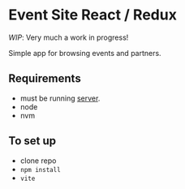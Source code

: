 # Event Site React / Redux

_WIP_: Very much a work in progress!

Simple app for browsing events and partners.

## Requirements
- must be running [server](https://github.com/ivankocienski/event-site-node-backend).
- node
- nvm

## To set up
- clone repo
- `npm install`
- `vite`
